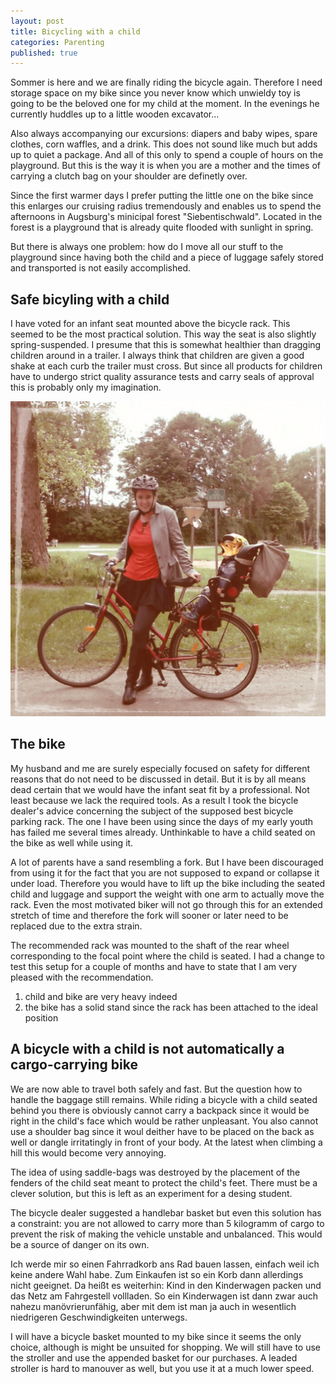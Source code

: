 ```yaml
---
layout: post
title: Bicycling with a child
categories: Parenting
published: true
---
```




Sommer is here and we are finally riding the bicycle again. Therefore I need storage space on my bike since you never know which unwieldy toy is going to
be the beloved one for my child at the moment. In the evenings he currently huddles up to a little wooden excavator...

Also always accompanying our excursions: diapers and baby wipes, spare clothes, corn waffles, and a drink. This does not sound like much but adds up to quiet a package. And all of this only to spend a couple of hours on the playground. But this is the way it is when you are a mother and the times of carrying a clutch bag on your shoulder are definetly over.

Since the first warmer days I prefer putting the little one on the bike since this enlarges our cruising radius tremendously and enables us to spend the afternoons in Augsburg's minicipal forest "Siebentischwald". Located in the forest is a playground that is already quite flooded with sunlight in spring.

But there is always one problem: how do I move all our stuff to the playground since having both the child and a piece of luggage safely stored and transported is not easily accomplished.

## Safe bicyling with a child

I have voted for an infant seat mounted above the bicycle rack. This seemed to be the most practical solution. This way the seat is also slightly spring-suspended. I presume that this is somewhat healthier than dragging children around in a trailer. I always think that children are given a good shake at each curb the trailer must cross. But since all products for children have to undergo strict quality assurance tests and carry seals of approval this is probably only my imagination.

![The bike](/assets/img/bicyle.jpg)

## The bike

My husband and me are surely especially focused on safety for different reasons that do not need to be discussed in detail. But it is by all means dead certain that we would have the infant seat fit by a professional. Not least because we lack the required tools. As a result I took the bicycle dealer's advice concerning the subject of the supposed best bicycle parking rack. The one I have been using since the days of my early youth has failed me several times already. Unthinkable to have a child seated on the bike as well while using it.

A lot of parents have a sand resembling a fork. But I have been discouraged from using it for the fact that you are not supposed to expand or collapse it under load. Therefore you would have to lift up the bike including the seated child and luggage and support the weight with one arm to actually move the rack. Even the most motivated biker will not go through this for an extended stretch of time and therefore the fork will sooner or later need to be replaced due to the extra strain.

The recommended rack was mounted to the shaft of the rear wheel corresponding to the focal point where the child is seated. I had a change to test this setup for a couple of months and have to state that I am very pleased with the recommendation.

1. child and bike are very heavy indeed
2. the bike has a solid stand since the rack has been attached to the ideal position


## A bicycle with a child is not automatically a cargo-carrying bike

We are now able to travel both safely and fast. But the question how to handle the baggage still remains. While riding a bicycle with a child seated behind you there is obviously cannot carry a backpack since it would be right in the child's face which would be rather unpleasant. You also cannot use a shoulder bag since it woul deither have to be placed on the back as well or dangle irritatingly in front of your body. At the latest when climbing a hill this would become very annoying.

The idea of using saddle-bags was destroyed by the placement of the fenders of the child seat meant to protect the child's feet. There must be a clever solution, but this is left as an experiment for a desing student.

The bicycle dealer suggested a handlebar basket but even this solution has a constraint: you are not allowed to carry more than 5 kilogramm of cargo to prevent the risk of making the vehicle unstable and unbalanced. This would be a source of danger on its own.

Ich werde mir so einen Fahrradkorb ans Rad bauen lassen, einfach weil ich keine andere Wahl habe. Zum Einkaufen ist so 
ein Korb dann allerdings nicht geeignet. Da heißt es weiterhin: Kind in den Kinderwagen packen und das Netz am Fahrgestell 
vollladen. So ein Kinderwagen ist dann zwar auch nahezu manövrierunfähig, aber mit dem ist man ja auch in wesentlich 
niedrigeren Geschwindigkeiten unterwegs.

I will have a bicycle basket mounted to my bike since it seems the only choice, although is might be unsuited for shopping. We will still have to use the stroller and use the appended basket for our purchases. A leaded stroller is hard to manouver as well, but you use it at a much lower speed.
